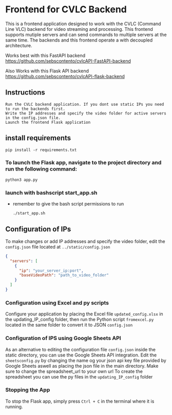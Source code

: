 # Frontend for CVLC Backend

This is a frontend application designed to work with the CVLC (Command Line VLC) backend for video streaming and processing. This frontend supports mutiple servers and can send commands to multiple servers at the same time. The backends and this frontend operate a with decoupled architecture. 

Works best with this FastAPI backend 
https://github.com/sebscontento/cvlcAPI-FastAPI-backend 

Also Works with this Flask API backend
https://github.com/sebscontento/cvlcAPI-flask-backend 


## Instructions

    Run the CVLC backend application. If you dont use static IPs you need to run the backends first.
    Write the IP addresses and specify the video folder for active servers in the config.json file.
    Launch the frontend Flask application

## install requirements

    pip install -r requirements.txt

### To launch the Flask app, navigate to the project directory and run the following command:

    python3 app.py


### launch with bashscript start_app.sh
- remember to give the bash script permissions to run 


    `./start_app.sh`



## Configuration of IPs

To make changes or add IP addresses and specify the video folder, edit the `config.json` file located at `../static/config.json`

```json
{
  "servers": [
    {
      "ip": "your_server_ip:port",
      "baseVideoPath": "path_to_video_folder"
    }
  ]
}
```

### Configuration using Excel and py scripts
Configure your application by placing the Excel file `updated_config.xlsx` in the updating_IP_config folder, then run the Python script `fromexcel.py` located in the same folder to convert it to JSON `config.json`

### Configuration of IPS using Google Sheets API
As an alternative to editing the configuration file `config.json` inside the static directory, you can use the Google Sheets API integration. 
Edit the `sheetsconfig.py` by changing the name og your json api key file provided by Google Sheets aswell as placing the json file in the main directory. 
Make sure to change the spreadsheet_url to your own url 
To create the spreadsheet you can use the py files in the `updating_IP_config` folder
 

### Stopping the App

To stop the Flask app, simply press `Ctrl + C` in the terminal where it is running.
